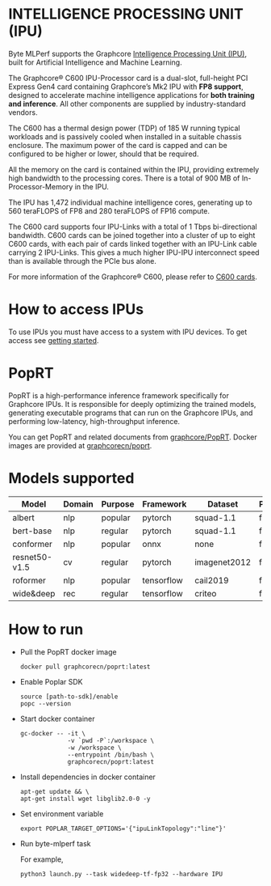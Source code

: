 # INTELLIGENCE PROCESSING UNIT (IPU)

Byte MLPerf supports the Graphcore [Intelligence Processing Unit (IPU)](https://www.graphcore.ai/products/ipu), built for Artificial Intelligence and Machine Learning.

The Graphcore® C600 IPU-Processor card is a dual-slot, full-height PCI Express Gen4 card containing Graphcore’s Mk2 IPU with <b>FP8 support</b>, designed to accelerate machine intelligence applications for <b>both training and inference</b>. All other components are supplied by industry-standard vendors.

The C600 has a thermal design power (TDP) of 185 W running typical workloads and is passively cooled when installed in a suitable chassis enclosure. The maximum power of the card is capped and can be configured to be higher or lower, should that be required.

All the memory on the card is contained within the IPU, providing extremely high bandwidth to the processing cores. There is a total of 900 MB of In-Processor-Memory in the IPU.

The IPU has 1,472 individual machine intelligence cores, generating up to 560 teraFLOPS of FP8 and 280 teraFLOPS of FP16 compute.

The C600 card supports four IPU-Links with a total of 1 Tbps bi-directional bandwidth. C600 cards can be joined together into a cluster of up to eight C600 cards, with each pair of cards linked together with an IPU-Link cable carrying 2 IPU-Links. This gives a much higher IPU-IPU interconnect speed than is available through the PCIe bus alone.

For more information of the Graphcore® C600, please refer to [C600 cards](https://docs.graphcore.ai/en/latest/hardware.html#c600-cards).

# How to access IPUs

To use IPUs you must have access to a system with IPU devices. To get access see [getting started](https://www.graphcore.ai/getstarted).

# PopRT

PopRT is a high-performance inference framework specifically for Graphcore IPUs. It is responsible for deeply optimizing the trained models, generating executable programs that can run on the Graphcore IPUs, and performing low-latency, high-throughput inference.

You can get PopRT and related documents from [graphcore/PopRT](https://github.com/graphcore/PopRT). Docker images are provided at [graphcorecn/poprt](https://hub.docker.com/r/graphcorecn/poprt).

# Models supported

| Model | Domain | Purpose | Framework | Dataset | Precision |
| ---- | ---- | ---- | ---- | ---- | ---- |
| albert | nlp | popular | pytorch | squad-1.1 | fp16 |
| bert-base | nlp | regular | pytorch | squad-1.1 | fp16 |
| conformer | nlp | popular | onnx | none | fp16 |
| resnet50-v1.5 | cv | regular | pytorch | imagenet2012 | fp16 |
| roformer | nlp | popular | tensorflow | cail2019 | fp16 |
| wide&deep | rec | regular | tensorflow | criteo | fp16 |

# How to run

- Pull the PopRT docker image

  ```
  docker pull graphcorecn/poprt:latest
  ```

- Enable Poplar SDK

  ```
  source [path-to-sdk]/enable
  popc --version
  ```

- Start docker container

  ```
  gc-docker -- -it \
               -v `pwd -P`:/workspace \
               -w /workspace \
               --entrypoint /bin/bash \
               graphcorecn/poprt:latest
  ```

- Install dependencies in docker container

  ```
  apt-get update && \
  apt-get install wget libglib2.0-0 -y
  ```

- Set environment variable

  ```
  export POPLAR_TARGET_OPTIONS='{"ipuLinkTopology":"line"}'
  ```

- Run byte-mlperf task

  For example,

  ```
  python3 launch.py --task widedeep-tf-fp32 --hardware IPU
  ```
